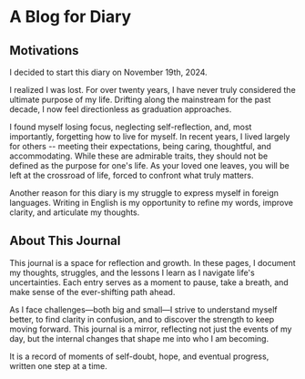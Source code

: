 # A Blog for Diary

## Motivations

I decided to start this diary on November 19th, 2024. 

I realized I was lost. For over twenty years, I have never truly considered the ultimate purpose of my life. Drifting along the mainstream for the past decade, I now feel directionless as graduation approaches.

I found myself losing focus, neglecting self-reflection, and, most importantly, forgetting how to live for myself. In recent years, I  lived largely for others -- meeting their expectations, being caring, thoughtful, and accommodating. While these are admirable traits, they should not be defined as the purpose for one's life. As your loved one leaves, you will be left at the crossroad of life, forced to confront what truly matters. 

Another reason for this diary is my struggle to express myself in foreign languages. Writing in English is my opportunity to refine my words, improve clarity, and articulate my thoughts.

## About This Journal

This journal is a space for reflection and growth. In these pages, I document my thoughts, struggles, and the lessons I learn as I navigate life's uncertainties. Each entry serves as a moment to pause, take a breath, and make sense of the ever-shifting path ahead.

As I face challenges—both big and small—I strive to understand myself better, to find clarity in confusion, and to discover the strength to keep moving forward. This journal is a mirror, reflecting not just the events of my day, but the internal changes that shape me into who I am becoming.

It is a record of moments of self-doubt, hope, and eventual progress, written one step at a time.